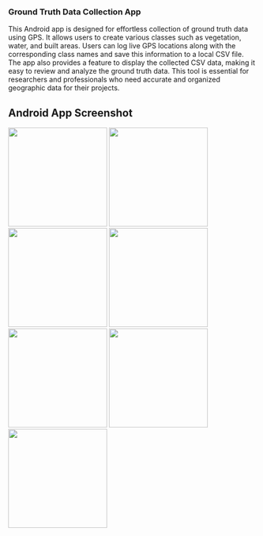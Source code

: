 

### Ground Truth Data Collection App

This Android app is designed for effortless collection of ground truth data using GPS. It allows users to create various classes such as vegetation, water, and built areas. 
Users can log live GPS locations along with the corresponding class names and save this information to a local CSV file. 
The app also provides a feature to display the collected CSV data, making it easy to review and analyze the ground truth data. 
This tool is essential for researchers and professionals who need accurate and organized geographic data for their projects.

## Android App Screenshot

<p float="left">
  <img src="https://github.com/jnvshubham7/Geospatial-Data-Analysis-of-Prayagraj/assets/69629803/8eee553b-cbfd-4705-8204-aa830d83e7eb" width="200" />
  <img src="https://github.com/jnvshubham7/Geospatial-Data-Analysis-of-Prayagraj/assets/69629803/fdefb923-982c-4785-844b-3247fcaa06cc" width="200" />
  <img src="https://github.com/jnvshubham7/Geospatial-Data-Analysis-of-Prayagraj/assets/69629803/5811e87c-0753-408d-9d14-133261d9c061" width="200" />
  <img src="https://github.com/jnvshubham7/Geospatial-Data-Analysis-of-Prayagraj/assets/69629803/4cc889da-7832-4d28-b508-fbcdd401e111" width="200" />
  <img src="https://github.com/jnvshubham7/Geospatial-Data-Analysis-of-Prayagraj/assets/69629803/b0351d07-fc0d-4b11-bd6f-674dc571d7a2" width="200" />
      <img src="https://github.com/jnvshubham7/Geospatial-Data-Analysis-of-Prayagraj/assets/69629803/cc455ee7-4dc3-4af7-9027-3a3c80610aa7" width="200" />
  <img src="https://github.com/jnvshubham7/Geospatial-Data-Analysis-of-Prayagraj/assets/69629803/92e50e5b-d5eb-48d2-bdfe-f3bf33935ae9" width="200" />

</p>


